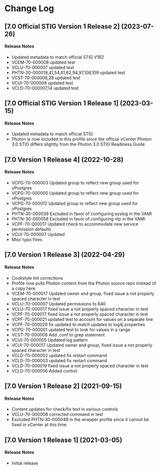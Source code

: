 # Change Log

## [7.0 Official STIG Version 1 Release 2] (2023-07-26)

#### Release Notes
- Updated metadata to match official STIG V1R2
- VCEM-70-000008 updated test
- VCLU-70-000007 updated test
- PHTN-30-000019,41,54,61,62,94,97,108,109 updated test
- VCST-70-000006,28 updated test
- VCUI-70-000008 updated test
- VCLD-70-000007,14 updated test

## [7.0 Official STIG Version 1 Release 1] (2023-03-15)

#### Release Notes
- Updated metadata to match official STIG
- Photon is now included in this profile since the official vCenter Photon 3.0 STIG differs slightly from the Photon 3.0 STIG Readiness Guide

## [7.0 Version 1 Release 4] (2022-10-28)

#### Release Notes
- VCPG-70-000003 Updated group to reflect new group used for vPostgres
- VCPG-70-000005 Updated group to reflect new group used for vPostgres
- VCPG-70-000012 Updated group to reflect new group used for vPostgres
- PHTN-30-000039 Excluded in favor of configuring syslog in the VAMI
- PHTN-30-000058 Excluded in favor of configuring ntp in the VAMI
- VCPF-70-000017 Updated check to accommodate new service permission defaults
- VCUI-70-000007 Updated
- Misc typo fixes

## [7.0 Version 1 Release 3] (2022-04-29)

#### Release Notes
- Cookstyle lint corrections
- Profile now pulls Photon content from the Photon source repo instead of a copy here
- VCEM-70-000017 Updated owner and group, fixed issue a not properly spaced character in test
- VCLU-70-000007 Updated permissions to 640
- VCLU-70-000017 fixed issue a not properly spaced character in test
- VCPF-70-000017 fixed issue a not properly spaced character in test
- VCPF-70-000021 updated test to account for values on a separate line
- VCPF-70-000029 fix updated to match updates to log4j properties
- VCPG-70-000001 updated test to look for values in a range
- VCST-70-000008 Add .conf to grep statement
- VCUI-70-000005 Updated log pattern
- VCUI-70-000017 Updated owner and group, fixed issue a not properly spaced character in test
- VCLD-70-000002 updated fix restart command
- VCLD-70-000003 updated fix restart command
- VCLD-70-000019 fixed issue a not properly spaced character in test
- VCLD-70-000056 Added control

## [7.0 Version 1 Release 2] (2021-09-15)

#### Release Notes
- Content updates for check/fix text in various controls
- VCLU-70-000008 corrected command in test
- Excluded PHTN-30-000049 in the wrapper profile since it cannot be fixed in vCenter at this time.

## [7.0 Version 1 Release 1] (2021-03-05)

#### Release Notes
- Initial release
